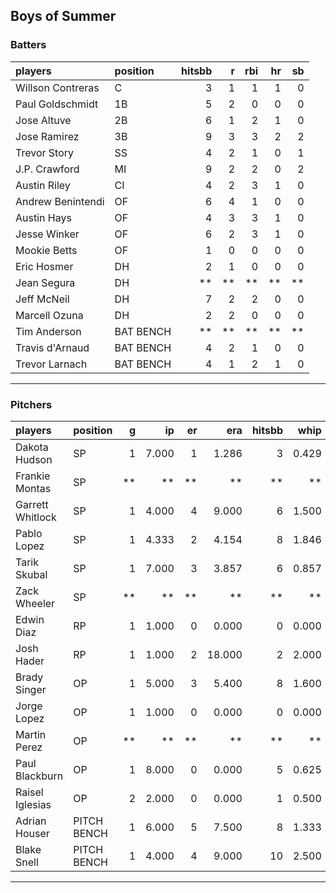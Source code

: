 ## Boys of Summer

### Batters

 
|players           |position  | hitsbb|  r| rbi| hr| sb| 
|:-----------------|:---------|------:|--:|---:|--:|--:| 
|Willson Contreras |C         |      3|  1|   1|  1|  0| 
|Paul Goldschmidt  |1B        |      5|  2|   0|  0|  0| 
|Jose Altuve       |2B        |      6|  1|   2|  1|  0| 
|Jose Ramirez      |3B        |      9|  3|   3|  2|  2| 
|Trevor Story      |SS        |      4|  2|   1|  0|  1| 
|J.P. Crawford     |MI        |      9|  2|   2|  0|  2| 
|Austin Riley      |CI        |      4|  2|   3|  1|  0| 
|Andrew Benintendi |OF        |      6|  4|   1|  0|  0| 
|Austin Hays       |OF        |      4|  3|   3|  1|  0| 
|Jesse Winker      |OF        |      6|  2|   3|  1|  0| 
|Mookie Betts      |OF        |      1|  0|   0|  0|  0| 
|Eric Hosmer       |DH        |      2|  1|   0|  0|  0| 
|Jean Segura       |DH        |     **| **|  **| **| **| 
|Jeff McNeil       |DH        |      7|  2|   2|  0|  0| 
|Marcell Ozuna     |DH        |      2|  2|   0|  0|  0| 
|Tim Anderson      |BAT BENCH |     **| **|  **| **| **| 
|Travis d'Arnaud   |BAT BENCH |      4|  2|   1|  0|  0| 
|Trevor Larnach    |BAT BENCH |      4|  1|   2|  1|  0| 


* * *

### Pitchers

 
|players          |position    |  g|    ip| er|    era| hitsbb|  whip| so|  w| sv| 
|:----------------|:-----------|--:|-----:|--:|------:|------:|-----:|--:|--:|--:| 
|Dakota Hudson    |SP          |  1| 7.000|  1|  1.286|      3| 0.429|  6|  0|  0| 
|Frankie Montas   |SP          | **|    **| **|     **|     **|    **| **| **| **| 
|Garrett Whitlock |SP          |  1| 4.000|  4|  9.000|      6| 1.500|  5|  0|  0| 
|Pablo Lopez      |SP          |  1| 4.333|  2|  4.154|      8| 1.846|  5|  0|  0| 
|Tarik Skubal     |SP          |  1| 7.000|  3|  3.857|      6| 0.857|  9|  1|  0| 
|Zack Wheeler     |SP          | **|    **| **|     **|     **|    **| **| **| **| 
|Edwin Diaz       |RP          |  1| 1.000|  0|  0.000|      0| 0.000|  2|  0|  0| 
|Josh Hader       |RP          |  1| 1.000|  2| 18.000|      2| 2.000|  2|  0|  0| 
|Brady Singer     |OP          |  1| 5.000|  3|  5.400|      8| 1.600|  5|  1|  0| 
|Jorge Lopez      |OP          |  1| 1.000|  0|  0.000|      0| 0.000|  2|  0|  0| 
|Martin Perez     |OP          | **|    **| **|     **|     **|    **| **| **| **| 
|Paul Blackburn   |OP          |  1| 8.000|  0|  0.000|      5| 0.625|  3|  0|  0| 
|Raisel Iglesias  |OP          |  2| 2.000|  0|  0.000|      1| 0.500|  3|  0|  1| 
|Adrian Houser    |PITCH BENCH |  1| 6.000|  5|  7.500|      8| 1.333|  5|  0|  0| 
|Blake Snell      |PITCH BENCH |  1| 4.000|  4|  9.000|     10| 2.500|  4|  0|  0| 


* * *


